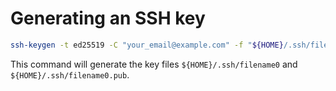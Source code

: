 # Generating an SSH key

```sh
ssh-keygen -t ed25519 -C "your_email@example.com" -f "${HOME}/.ssh/filename0"
```

This command will generate the key files `${HOME}/.ssh/filename0` and `${HOME}/.ssh/filename0.pub`.
